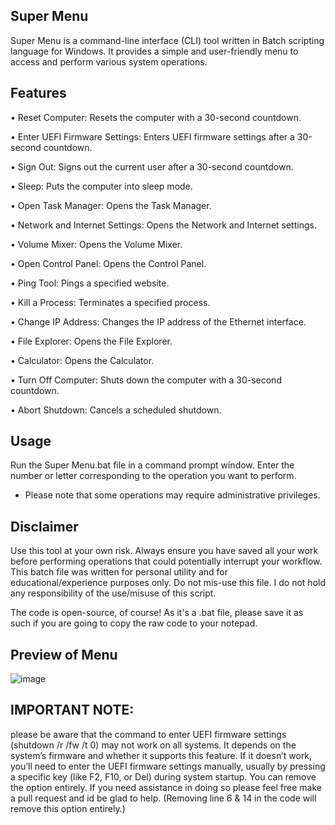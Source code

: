 ## Super Menu
Super Menu is a command-line interface (CLI) tool written in Batch scripting language for Windows. It provides a simple and user-friendly menu to access and perform various system operations.

## Features

• Reset Computer: Resets the computer with a 30-second countdown.

• Enter UEFI Firmware Settings: Enters UEFI firmware settings after a 30-second countdown.

• Sign Out: Signs out the current user after a 30-second countdown.

• Sleep: Puts the computer into sleep mode.

• Open Task Manager: Opens the Task Manager.

• Network and Internet Settings: Opens the Network and Internet settings.

• Volume Mixer: Opens the Volume Mixer.

• Open Control Panel: Opens the Control Panel.

• Ping Tool: Pings a specified website.

• Kill a Process: Terminates a specified process.

• Change IP Address: Changes the IP address of the Ethernet interface.

• File Explorer: Opens the File Explorer.

• Calculator: Opens the Calculator.

• Turn Off Computer: Shuts down the computer with a 30-second countdown.

• Abort Shutdown: Cancels a scheduled shutdown.

## Usage
Run the Super Menu.bat file in a command prompt window. Enter the number or letter corresponding to the operation you want to perform.

* Please note that some operations may require administrative privileges.

## Disclaimer
Use this tool at your own risk. Always ensure you have saved all your work before performing operations that could potentially interrupt your workflow. This batch file was written for personal utility and for educational/experience purposes only. Do not mis-use this file. I do not hold any responsibility of the use/misuse of this script. 

The code is open-source, of course! As it's a .bat file, please save it as such if you are going to copy the raw code to your notepad.

## Preview of Menu
![image](https://github.com/tactics-osrs/Batch-Menu/assets/76490725/460b1597-6553-4055-a6ce-7db4eb92f0e3)


## IMPORTANT NOTE: 
please be aware that the command to enter UEFI firmware settings (shutdown /r /fw /t 0) may not work on all systems. It depends on the system’s firmware and whether it supports this feature. If it doesn’t work, you’ll need to enter the UEFI firmware settings manually, usually by pressing a specific key (like F2, F10, or Del) during system startup. You can remove the option entirely. If you need assistance in doing so please feel free make a pull request and id be glad to help. (Removing line 6 & 14 in the code will remove this option entirely.)



